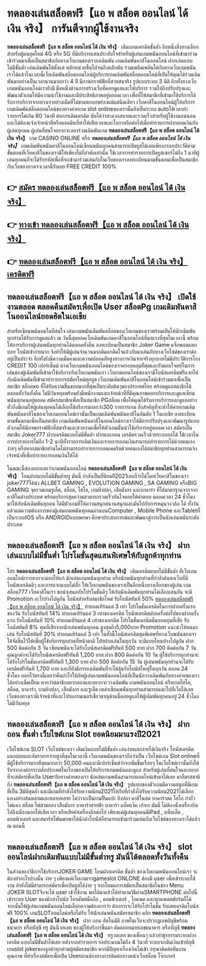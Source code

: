 # ทดลองเล่นสล็อตฟรี【แอ พ สล็อต ออนไลน์ ได้ เงิน จริง】  การันตีจากผู้ใช้งานจริง

**ทดลองเล่นสล็อตฟรี【แอ พ สล็อต ออนไลน์ ได้ เงิน จริง】** เติมถอนเครดิตขั้นต่ำ  อีกหนึ่งสิ่งทางเลือกสำหรับผู้คนยุคใหม่ 4G หรือ 5G ที่มีบริการแสนประทับใจสำหรับผู้เล่นเกมพนันออนไลน์ที่เข้ามาร่วมเข้าร่วมมาเพื่อเป็นสมาชิกกับทางเว็บเกมของเราลงเดิมพัน เกมเดิมพันคาสิโนออนไลน์ ฝากเล่นแบบไม่มีขั้นต่ำ เล่นเดิมพันได้ตั้งแต่ หลักหน่วยขึ้นไปจนถึงหลักพัน ร่วมเพลิดเพลินได้กับทางเว็บเกมพนันเราได้แล้วในเวลานี้เว็บเดิมพันสล็อตออนไลน์ผู้บริการเกมเดิมพันสล็อตออนไลน์ที่เปิดให้คุณได้ร่วมเดิมพันมาอย่างเป็นเวลานานมากกว่า 4 ปี มีภาพกราฟฟิกที่สวยสมจริง รูปแบบระบบ 3 มิติ
อีกทั้งทางเว็บเกมพนันออนไลน์เรายังมี มือหนึ่งด้านการสร้างเว็บที่คอยดูแลและให้บริการ  รวมไปถึงปรับปรุงและพัฒนาตัวเกมให้มีความน่าใช้งานและมีประสิทธิภาพอยู่ตลอดเวลา เพื่อที่ให้สมาชิกที่เข้ามาใช้บริการได้รับการบริการจากทางเราอย่างเต็มที่ไม่ขาดตกบกพร่องแม้แต่นิดเดียว เว็บคาสิโนออนไลน์ผู้ให้บริการเกมเดิมพันสล็อตออนไลน์ของทางค่ายเกม slot onlineของเรานั้นยังเป็นระบบ autoใช้เวลาทำรายการไม่เกิน 60 วินาที ต่อการเติมเครดิต นับได้ว่าสะดวกสบายและรวดเร็วสำหรับผู้ใช้งานแน่นอนและไม่ต้องแจ้งเจ้าหน้าที่หรือแอดมินที่ทำให้เสียเวลาและโอกาสอีกต่อไปเมื่อทำรายการฝากยอดเงินกับผู้เล่นทุกคน
ผู้เล่นที่สนใจอยากจะลองร่วมเดิมพันเกม **ทดลองเล่นสล็อตฟรี【แอ พ สล็อต ออนไลน์ ได้ เงิน จริง】** เกม CASINO ONLINE หรือ ***ทดลองเล่นสล็อตฟรี【แอ พ สล็อต ออนไลน์ ได้ เงิน จริง】*** เกมเดิมพันพนันคาสิโนออนไลน์เซียนพนันทุกคนสามารถเปิดยูสได้เลยเพียงกรอกประวัติตามขั้นตอนที่เว็บคาสิโนของเรามีให้เพียงไม่กี่ลำดับเท่านั้น ใช้เวลาการทำรายการเปิดยูสเซอร์ไม่ถึง 1 นาทีผู้เล่นทุกคนก็จะได้รับรหัสเพื่อที่จะเข้ามาร่วมเล่นกับในเว็บของเราลงทะเบียนตามขั้นตอนเพื่อเป็นสมาชิกกับเว็บของทางเราเวลานี้รับเลย FREE CREDIT 100%

## 👉 [สมัคร ทดลองเล่นสล็อตฟรี【แอ พ สล็อต ออนไลน์ ได้ เงิน จริง】](https://archa888.com/)
## 👉 [ทางเข้า ทดลองเล่นสล็อตฟรี【แอ พ สล็อต ออนไลน์ ได้ เงิน จริง】](https://archa888.com/)
## 👉 [ทดลองเล่นสล็อตฟรี【แอ พ สล็อต ออนไลน์ ได้ เงิน จริง】 เครดิตฟรี](https://archa888.com/)

## ทดลองเล่นสล็อตฟรี【แอ พ สล็อต ออนไลน์ ได้ เงิน จริง】 เปิดใช้งานตลอด ตลอดคืนสมัครเพื่อเปิด User สล็อตPg เกมเดิมพันคาสิโนออนไลน์ยอดฮิตในเอเชีย

สำหรับเซียนพนันคนใดที่สนใจ เล่นเกมพนันเดิมพันสล็อตของเว็บเกมของเราพร้อมเปิดให้นักเดิมพันทุกท่านได้รับการดูแลแล้ว ณ วันนี้สุดยอดเว็บเดิมพันเกมคาสิโนออนไลน์ที่มาแรงที่สุดในเวลานี้ พร้อมให้การบริการผู้เล่นพนันทุกท่านได้ตลอดทั้งคืน ลงทะเบียนเป็นสมาชิก Joker Game แจ็กพอตแตกบ่อย โบนัสเข้าง่ายมาก จึงทำให้มีผู้เล่นจำนวนมากติดอกติดใจแล้วกับมาเล่นกับทางเว็บไซต์ของเราต่ออยู่เป็นประจำ อีกทั้งยังมีความมั่นคงและความปลอดภัยสูงทางการเงินจ่ายจริงทุกบาทไม่มีประวัติการโกง CREDIT 100 เปอร์เซ็นต์ ทางเว็บเกมพนันออนไลน์ของเราครอบคลุมที่สุดและยังตอบโจทย์ในการเล่นของผู้เดิมพันที่เข้ามาใช้บริการกับเว็บเกมพนันเรา
เว็บเกมออนไลน์ของเรามีโบนัสเครดิตฟรีแจกให้กับนักเดิมพันที่เข้ามาทำรายการสมัครใหม่ทุกยูส เว็บเกมเดิมพันคาสิโนออนไลน์เข้าร่วมมาเพื่อเป็นสมาชิก สล็อตxo ที่ได้รับความชื่นชอบมากที่สุดเป็นระดับต้นๆของประเทศไทย พร้อมดูแลสมาชิกได้ตลอดทั้งวันทั้งคืน ไม่มีวันหยุดพร้อมยังมีพนักงานและเจ้าหน้าที่ที่มีคุณภาพคอยบริการและดูแลเซียนพนันทุกคนอยู่ตลอด สมัครสมาชิกเพื่อเป็นสมาชิก PGสล็อต เพื่อให้คุณได้รับการบริการและดูแลอย่างทั่วถึงมีเกมให้ผู้เล่นทุกคนได้เลือกใช้บริการมากกว่า300 รายการเกม
สิ่งสำคัญที่จะทำให้ค่ายเกมเดิมพันพนันคาสิโนของเว็บเกมออนไลน์เรานั้นเป็นเกมเดิมพันพนันคาสิโนอันดับ 1 ในเอเชีย ลงทะเบียนตามขั้นตอนเพื่อเป็นสมาชิก  เกมเดิมพันพนันคาสิโนออนไลน์ทางเราได้มีการปรับปรุงและพัฒนารูปแบบตัวเกมให้มีภาพกราฟฟิกที่สมจริงและสวยงามเพื่อให้ตัวเกมนั้นน่าใช้บริการอยู่ตลอดเวลา สมัครเป็นสมาชิก Joker777 ฝากเครดิตแบบไม่มีขั้นต่ำ ฝากและถอน เครดิตรวดเร็วด้วยระบบออโต้ ใช้เวลาในการทำรายการไม่ถึง 1-2 นาทีทั้งรายการเติมเงินและรายการถอนเงินสามารถทำรายการได้ด้วยตนเองง่ายๆ หรือหากสมาชิกท่านใดไม่สามารถทำรายการถอนเคดริตด้วยตนเองได้สมาชิกทุกท่านสามารถแจ้งเจ้าหน้าที่เพื่อทำรายการถอนเงินให้ได้

ในขณะนี้ต้องบอกเลยว่าเกมพนันออนไลน์ **ทดลองเล่นสล็อตฟรี【แอ พ สล็อต ออนไลน์ ได้ เงิน จริง】** โอนฝากแบบไม่มีขั้นต่ำทรู มันนี่ กำลังเป็นที่นิยมปี2021เลยก็ว่าได้โดยเว็บคาสิโนของเรา joker777ได้นำ ALLBET GAMING , EVOLUTION GAMING , SA GAMING หรือBIG GAMING จุดรวมเกมรูเล็ต, สล็อต, ไฮโล, เกมยิงปลา, เสือมังกร และบาคาร่า ที่ได้มาตรฐานจากจากคาสิโนต่างประเทศ พร้อมบริการสุดความสามารถรวดเร็วทันใจคอยให้คำตอบ ตลอดเวลา 24 ชั่วโมง มาให้กับนักเดิมพันทุกคน ได้มีตัวเกมที่ให้ความสนุกสนานสนุกและมันไปกับการหมุนวงวล้อ ได้ ทั้งวัน แล้วแต่ความต้องการของผู้เล่นเกมพนันทุกคนผ่านบนComputer , Mobile Phone และTabletที่เป็นระบบIOS หรือ ANDROIDแบบพกพา ศึกษาประสบการณ์และพัฒนาสู่การเป็นนักเล่นพนันระดับประเทศ

## ทดลองเล่นสล็อตฟรี【แอ พ สล็อต ออนไลน์ ได้ เงิน จริง】 ฝากเล่นแบบไม่มีขั้นต่ำ โปรโมชั่นสุดแสนพิเศษให้กับลูกค้าทุกท่าน

โปร **ทดลองเล่นสล็อตฟรี【แอ พ สล็อต ออนไลน์ ได้ เงิน จริง】** เติมเครดิตแบบไม่มีขั้นต่ำ ที่เว็บเกมออนไลน์เราอยากจะมอบให้แก่  นักเล่นเกมพนันทุกท่าน หรือนักพนันทุกท่านที่กำลังค้นหาเว็บที่มี โบนัสเครดิตดีๆ และการแจกแบบไม่กั๊ก ให้เว็บเกมพนันของเราเป็นอีกหนึ่งทางเลือกของผู้เล่น เกมสล็อต777 เว็บคาสิโนเรา ขอนำเสนอกับโปรโมชั่นดีๆ ให้กับนักเดิมพันทุกท่านได้เลือกเล่นกัน จะมี Promotion อะไรบ้างไปดูกัน
โบนัสสำหรับสมาชิกใหม่ รับโบนัสทันที 50% [ทดลองเล่นสล็อตฟรี【แอ พ สล็อต ออนไลน์ ได้ เงิน จริง】](https://archa888.com/) ทำยอดเทิร์นแค่ 3 เท่า
โปรโมชั่นเครดิตในการฝากครั้งแรกของวัน รับโบนัสทันที 14% ทำยอดเทิร์นแค่ 3 เท่าของเครดิต
โบนัสเครดิตฝากครั้งต่อไปของฝากครั้งแรก รับโบนัสทันที 10% ทำยอดเทิร์นแค่ 4 เท่าของเครดิต
โปรโมชั่นเครดิตคืนยอดทุนที่เสีย รับโบนัสทันที 8% ทุนที่เสียจากนักเล่นพนันทุกคน สูงสุดถึง5,000บาท
 Promotion แนะนำให้คนมาเล่น รับโบนัสทันที 30% ทำยอดเทิร์นแค่ 3 เท่า
ในทั้งนี้โบนัสเครดิตสุดพิเศษที่ทางเว็บพนันของเราได้จัดขึ้นไว้ให้เพื่อผู้ใช้บริการทุกท่านที่หน้าตาดี โปรฝากเล่นในทุกวัน จะมีแบบไหนบ้างไปดูกัน
ฝาก 500 ติดต่อกัน 3 วัน เซียนพนันจะได้รับโบนัสเครดิตฟรีทันที 500 บาท
ฝาก 700 ติดต่อกัน 7 วัน คุณลูกค้าจะได้รับโบนัสเครดิตฟรีทันที 1,200 บาท
ฝาก 800 ติดต่อกัน 10 วัน ผู้ใช้บริการทุกท่านจะได้รับโปรโมชั่นเครดิตฟรีทันที 1,300 บาท
ฝาก 500 ติดต่อกัน 15 วัน ผู้เล่นพนันทุกท่านจะได้รับเครดิตฟรีทันที 1,700 บาท
และก็ยังมีการลงเดิมพันที่จะได้ลุ้นรับโบนัสใหญ่ในทุกวัน ตลอด 24 ชั่วโมง บอกไว้ตรงนี้เลยว่าคืนกำไรให้กับผู้เล่นเกมพนันออนไลน์ที่เป็นนักวางเดิมพันกับทางค่ายของเราได้อย่างเต็มเปี่ยม หากว่าสมาชิกอยากลองและอยากจะวางเดิมพัน เกมพนันออนไลน์ หรือเกมไฮโล, สล็อต, บาคาร่า, เกมยิงปลา, เสือมังกร และรูเล็ต เหล่าเซียนพนันทุกท่านสามารถแตะไปที่เว็บได้เลย เว็บของทางเรามีเจ้าหน้าที่และโปรแกรมเมอร์เชี่ยวชาญด้านนี้คอยดูแลให้ผู้เดิมพันทุกคนอยู่ 24 ชั่วโมง ไม่มีวันหยุด

## ทดลองเล่นสล็อตฟรี【แอ พ สล็อต ออนไลน์ ได้ เงิน จริง】 ฝากถอน ขั้นต่ำ  เว็บไซต์เกม Slot ยอดนิยมมาแรงปี2021

เว็บไซต์เกม SLOT เว็บไซต์ของเรา เติมเงินแบบไม่มีขั้นต่ำ เล่นง่ายแตกง่ายได้เงินจริง โบนัสเครดิตแตกบ่อยและอัตราการจ่ายสูงที่สุดในเวลานี้ เว็บเกมพนันของเราถือว่าเป็น เว็บไซต์เกม Slot onlineที่มีผู้ใช้บริการมากที่สุดมากกว่า 50,000 คนและมีเปอร์เซ็นต์ว่าจะเพิ่มขึ้นเรื่อยๆ ในเว็บไซต์เรานั้นยังได้รับจากองค์กรระบดับประเทศในเรื่องของเปิดให้บริการเกมพนันและดูแล สำหรับผู้เล่นที่สนใจและอยากที่จะสมัครเพื่อเปิด Userกับทางค่ายของเรา นักเล่นเกมพนันสามารถแอดไลน์เข้ามาได้เลย
	มาลิ้มรสชาติถึง **ทดลองเล่นสล็อตฟรี【แอ พ สล็อต ออนไลน์ ได้ เงิน จริง】** รูปแบบของตัวเกมมีความสนุกที่มีเกมที่เป็น 3มิติสุดล้ำ และมีเกมที่กำลังได้รับความนิยม2021ให้กับที่กำลังได้รับความนิยม2021ได้เลือกแทงอย่างล้นหลามและหลากหลาย  ไม่ว่าจะเป็นเกมปั่นแปะ ยิงปลา คาสิโนสด บาคาร่าสด ไฮโล กำถั่ว ไพ่แคง สล็อต ไพ่สามกอง เสือมังกร บาคาร่าสายฟ้า บาคาร่า แบ็คแจ๊ค เก้าเก ดัมมี่ ไม่ต้องนั่งเครื่องบินไปถึงเมืองนอกให้เสียเวลา หรือเสียค่าเครื่องอีกต่อไป เพียงแค่ผู้เล่นทุกคนมีiPad , แท็บเล็ต , คอมพิวเตอร์ และสมาร์ทโฟนพกพาได้นักล่าโบนัสก็สามารถเข้ามาร่วมเล่นกับเว็บไซต์ของทางเราได้แล้วณ ตอนนี้

## ทดลองเล่นสล็อตฟรี【แอ พ สล็อต ออนไลน์ ได้ เงิน จริง】 slot ออนไลน์ฝากเดิมพันแบบไม่มีขั้นต่ำทรู มันนี่ได้ตลอดทั้งวันทั้งคืน

ในส่วนของวิธีการใช้บริการJOKER GAME โอนฝากเครดิต ขั้นต่ำ ของเว็บเกมพนันออนไลน์เรา จะต้องทำอะไรบ้างนั้น ง่าย ๆ เพียงแค่เว็บเกมเราgameslot ONLONE ต้องมี user เพื่อเข้าระบบใช้งาน ถ้ายังไม่มีสามารถสมัครเพื่อเปิดยูสได้ง่าย ๆ จากโหมดการสมัครเป็นสมาชิกในช่อง Menu JOKER SLOTจึงจะได้ user เข้าใช้งาน พอได้มาแล้วให้ทำตามวิธีผ่านSMARTPHONE ต่อไปนี้
เข้าระบบ User  ของนักล่าโบนัส โทรศัพท์มือถือ , คอมพิวเตอร์ , ไอแพด และทุกแพลตฟอร์มก็ได้
จากนั้นให้ผู้เล่นเกมพนันออนไลน์เลือกความต้องการว่า ต้องการจะได้รับโปรโมชั่น รับเลยเครดิตโบนัสฟรี 100% เกมSLOTออนไลน์หรือไม่รับ
ให้นักเล่นพนันสมัครสมาชิก คลิก **ทดลองเล่นสล็อตฟรี【แอ พ สล็อต ออนไลน์ ได้ เงิน จริง】** ฝาก ถอน  อัตโนมัติ ภาพในเว็บจะปรากฏเลขบัญชีพร้อมธนาคาร หรือบัญชี ทรู มันนี่วอเลท ของผู้ให้บริการขึ้นมา
คัดลอกหมายเลขธนาคาร หรือบัญชี **ทดลองเล่นสล็อตฟรี【แอ พ สล็อต ออนไลน์ ได้ เงิน จริง】** ทรูวอเลท ของเพื่อนๆ แล้วทำธุรกรรมระบบฝากเครดิต แบบไม่มีขั้นต่ำได้เลย
หลังจากทำรายการ รอประมาณไม่ถึง 4 วินาที ระบบจะเติมเงินเข้าบัญชีเกมslot jokerของลูกค้าทุกท่านผู้สมัครสมาชิก
หากมีปัญหาเรื่องเงินไม่เข้า กรุณาติดต่อทีมงานคุณภาพ ที่ทำเรื่องสมัครเพื่อเปิด Userผ่านช่องทางการติดต่อทางหน้าเว็บสล็อต โจ๊กเกอร์


